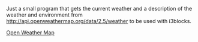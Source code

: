 Just a small program that gets the current weather and a description of the weather and environment from http://api.openweathermap.org/data/2.5/weather to be used with i3blocks.

[Open Weather Map](http://openweathermap.org/)
